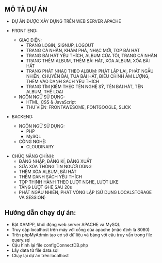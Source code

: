 ## MÔ TẢ DỰ ÁN
- DỰ ÁN ĐƯỢC XÂY DỰNG TRÊN WEB SERVER APACHE 

- FRONT END: 
    + GIAO DIỆN:
        * TRANG LOGIN, SIGNUP, LOGOUT
        * TRANG CÁ NHÂN, KHÁM PHÁ, NHẠC MỚI, TOP BÀI HÁT
        * TRANG BÀI HÁT YÊU THÍCH, ALBUM CỦA TÔI, TRANG CÁ NHÂN
        * TRANG THÊM ALBUM, THÊM BÀI HÁT, XÓA ALBUM, XÓA BÀI HÁT
        * TRANG PHÁT NHẠC THEO ALBUM: PHÁT LẶP LẠI, PHÁT NGẪU NHIÊN, CHUYỂN BÀI, TUA BÀI HÁT, ĐIỀU CHỈNH ÂM LƯỢNG, THÊM VÀO DANH SÁCH YÊU THÍCH
        * TRANG TÌM KIẾM THEO TÊN NGHỆ SỸ, TÊN BÀI HÁT, TÊN ALBUM, THỂ LOẠI
    + NGÔN NGỮ SỬ DỤNG: 
        * HTML, CSS & JavaScript
        * THƯ VIỆN: FRONTAWESOME, FONTGOOGLE, SLICK
- BACKEND:
    + NGÔN NGỮ SỬ DỤNG:
        * PHP
        * MySQL
    + CÔNG NGHỆ:
        * CLOUDINARY

* CHỨC NĂNG CHÍNH:
    - ĐĂNG NHẬP, ĐĂNG KÍ, ĐĂNG XUẤT
    - SỬA XÓA THÔNG TIN NGƯỜI DÙNG
    - THÊM XÓA ALBUM, BÀI HÁT
    - THÊM DANH SÁCH YÊU THÍCH
    - TOP THỊNH HÀNH THEO LƯỢT NGHE, LƯỢT LIKE
    - TĂNG LƯỢT GHE SAU 20s
    - PHÁT NGẪU NHIÊN, PHÁT VÒNG LẶP (SỬ DỤNG LOCALSTORAGE VÀ SESSION)



## Hướng dẫn chạy dự án:
- Bật XAMPP, khởi động web server APACHE và MySQL
- Truy cập localhost trên máy với cổng của apache (mặc định là 8080)
- Trên phpMyAdmin tạo cơ sở dữ liệu và bảng với câu truy vấn trong file query.sql
- Cấu hình lại file configConnectDB.php 
- Lấy data từ file data.sql
- Chạy lại dự án trên localhost

